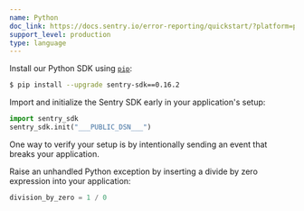 ```yaml
---
name: Python
doc_link: https://docs.sentry.io/error-reporting/quickstart/?platform=python
support_level: production
type: language
---
```


Install our Python SDK using [`pip`](https://pip.pypa.io/en/stable/):

```bash
$ pip install --upgrade sentry-sdk==0.16.2
```

Import and initialize the Sentry SDK early in your application's setup:

```python
import sentry_sdk
sentry_sdk.init("___PUBLIC_DSN___")
```

One way to verify your setup is by intentionally sending an event that breaks your application.

Raise an unhandled Python exception by inserting a divide by zero expression
into your application:

```py
division_by_zero = 1 / 0
```
